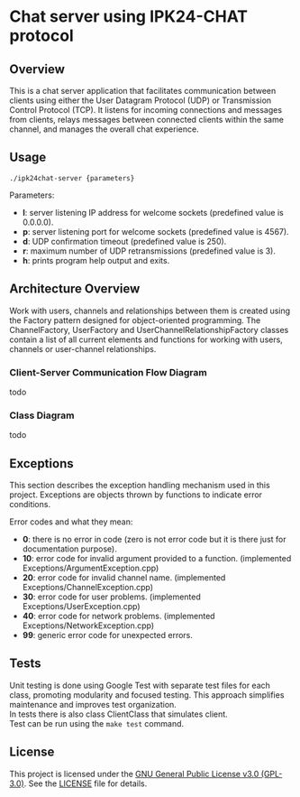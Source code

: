 # Chat server using IPK24-CHAT protocol

## Overview
This is a chat server application that facilitates communication between clients using either the User Datagram Protocol (UDP) or Transmission Control Protocol (TCP). It listens for incoming connections and messages from clients, relays messages between connected clients within the same channel, and manages the overall chat experience.

## Usage
```./ipk24chat-server {parameters}```

Parameters:<br>
- **l**: server listening IP address for welcome sockets (predefined value is 0.0.0.0).
- **p**: server listening port for welcome sockets (predefined value is 4567).
- **d**: UDP confirmation timeout (predefined value is 250).
- **r**: maximum number of UDP retransmissions (predefined value is 3).
- **h**: prints program help output and exits.

## Architecture Overview
Work with users, channels and relationships between them is created using the Factory pattern designed for object-oriented programming. The ChannelFactory, UserFactory and UserChannelRelationshipFactory classes contain a list of all current elements and functions for working with users, channels or user-channel relationships.

### Client-Server Communication Flow Diagram
todo

### Class Diagram
todo

## Exceptions
This section describes the exception handling mechanism used in this project. Exceptions are objects thrown by functions to indicate error conditions.

Error codes and what they mean:
- **0**: there is no error in code (zero is not error code but it is there just for documentation purpose).
- **10**: error code for invalid argument provided to a function. (implemented Exceptions/ArgumentException.cpp)
- **20**: error code for invalid channel name. (implemented Exceptions/ChannelException.cpp)
- **30**: error code for user problems. (implemented Exceptions/UserException.cpp)
- **40**: error code for network problems. (implemented Exceptions/NetworkException.cpp)
- **99**: generic error code for unexpected errors.

## Tests
Unit testing is done using Google Test with separate test files for each class, promoting modularity and focused testing.  This approach simplifies maintenance and improves test organization.<br>
In tests there is also class ClientClass that simulates client.<br>
Test can be run using the `make test` command.

## License
This project is licensed under the [GNU General Public License v3.0 (GPL-3.0)](https://www.gnu.org/licenses/gpl-3.0.html). See the [LICENSE](LICENSE) file for details.
